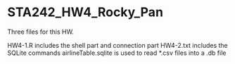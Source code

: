 STA242_HW4_Rocky_Pan
====================
Three files for this HW. 

HW4-1.R includes the shell part and connection part
HW4-2.txt includes the SQLite commands
airlineTable.sqlite is used to read *.csv files into a .db file
